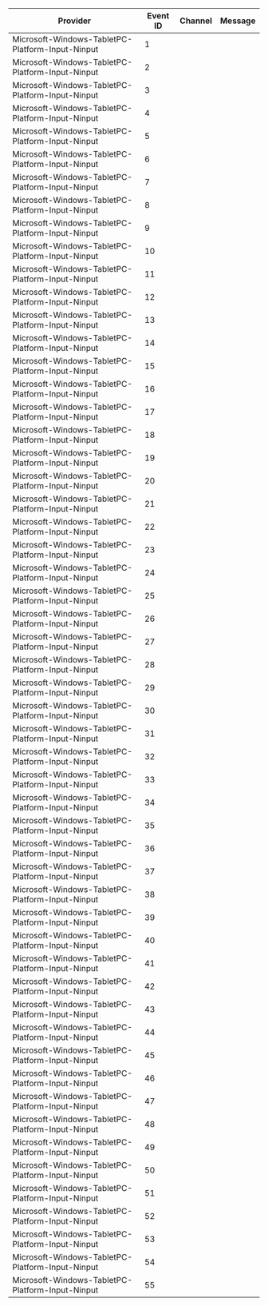 Provider                                          |  Event ID  |  Channel  |  Message
--------------------------------------------------|------------|-----------|---------
Microsoft-Windows-TabletPC-Platform-Input-Ninput  |  1         |           |
Microsoft-Windows-TabletPC-Platform-Input-Ninput  |  2         |           |
Microsoft-Windows-TabletPC-Platform-Input-Ninput  |  3         |           |
Microsoft-Windows-TabletPC-Platform-Input-Ninput  |  4         |           |
Microsoft-Windows-TabletPC-Platform-Input-Ninput  |  5         |           |
Microsoft-Windows-TabletPC-Platform-Input-Ninput  |  6         |           |
Microsoft-Windows-TabletPC-Platform-Input-Ninput  |  7         |           |
Microsoft-Windows-TabletPC-Platform-Input-Ninput  |  8         |           |
Microsoft-Windows-TabletPC-Platform-Input-Ninput  |  9         |           |
Microsoft-Windows-TabletPC-Platform-Input-Ninput  |  10        |           |
Microsoft-Windows-TabletPC-Platform-Input-Ninput  |  11        |           |
Microsoft-Windows-TabletPC-Platform-Input-Ninput  |  12        |           |
Microsoft-Windows-TabletPC-Platform-Input-Ninput  |  13        |           |
Microsoft-Windows-TabletPC-Platform-Input-Ninput  |  14        |           |
Microsoft-Windows-TabletPC-Platform-Input-Ninput  |  15        |           |
Microsoft-Windows-TabletPC-Platform-Input-Ninput  |  16        |           |
Microsoft-Windows-TabletPC-Platform-Input-Ninput  |  17        |           |
Microsoft-Windows-TabletPC-Platform-Input-Ninput  |  18        |           |
Microsoft-Windows-TabletPC-Platform-Input-Ninput  |  19        |           |
Microsoft-Windows-TabletPC-Platform-Input-Ninput  |  20        |           |
Microsoft-Windows-TabletPC-Platform-Input-Ninput  |  21        |           |
Microsoft-Windows-TabletPC-Platform-Input-Ninput  |  22        |           |
Microsoft-Windows-TabletPC-Platform-Input-Ninput  |  23        |           |
Microsoft-Windows-TabletPC-Platform-Input-Ninput  |  24        |           |
Microsoft-Windows-TabletPC-Platform-Input-Ninput  |  25        |           |
Microsoft-Windows-TabletPC-Platform-Input-Ninput  |  26        |           |
Microsoft-Windows-TabletPC-Platform-Input-Ninput  |  27        |           |
Microsoft-Windows-TabletPC-Platform-Input-Ninput  |  28        |           |
Microsoft-Windows-TabletPC-Platform-Input-Ninput  |  29        |           |
Microsoft-Windows-TabletPC-Platform-Input-Ninput  |  30        |           |
Microsoft-Windows-TabletPC-Platform-Input-Ninput  |  31        |           |
Microsoft-Windows-TabletPC-Platform-Input-Ninput  |  32        |           |
Microsoft-Windows-TabletPC-Platform-Input-Ninput  |  33        |           |
Microsoft-Windows-TabletPC-Platform-Input-Ninput  |  34        |           |
Microsoft-Windows-TabletPC-Platform-Input-Ninput  |  35        |           |
Microsoft-Windows-TabletPC-Platform-Input-Ninput  |  36        |           |
Microsoft-Windows-TabletPC-Platform-Input-Ninput  |  37        |           |
Microsoft-Windows-TabletPC-Platform-Input-Ninput  |  38        |           |
Microsoft-Windows-TabletPC-Platform-Input-Ninput  |  39        |           |
Microsoft-Windows-TabletPC-Platform-Input-Ninput  |  40        |           |
Microsoft-Windows-TabletPC-Platform-Input-Ninput  |  41        |           |
Microsoft-Windows-TabletPC-Platform-Input-Ninput  |  42        |           |
Microsoft-Windows-TabletPC-Platform-Input-Ninput  |  43        |           |
Microsoft-Windows-TabletPC-Platform-Input-Ninput  |  44        |           |
Microsoft-Windows-TabletPC-Platform-Input-Ninput  |  45        |           |
Microsoft-Windows-TabletPC-Platform-Input-Ninput  |  46        |           |
Microsoft-Windows-TabletPC-Platform-Input-Ninput  |  47        |           |
Microsoft-Windows-TabletPC-Platform-Input-Ninput  |  48        |           |
Microsoft-Windows-TabletPC-Platform-Input-Ninput  |  49        |           |
Microsoft-Windows-TabletPC-Platform-Input-Ninput  |  50        |           |
Microsoft-Windows-TabletPC-Platform-Input-Ninput  |  51        |           |
Microsoft-Windows-TabletPC-Platform-Input-Ninput  |  52        |           |
Microsoft-Windows-TabletPC-Platform-Input-Ninput  |  53        |           |
Microsoft-Windows-TabletPC-Platform-Input-Ninput  |  54        |           |
Microsoft-Windows-TabletPC-Platform-Input-Ninput  |  55        |           |